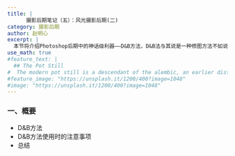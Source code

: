 ```yaml
---
title: |
      摄影后期笔记（五）：风光摄影后期(二)
category: 摄影后期
author: 赵明心
excerpt: |
  本节将介绍Photoshop后期中的神话级利器——D&B方法，D&B法与其说是一种修图方法不如说是一种后期思想。D&B方法全称“Dodge & Burn”，即减淡加深，包括双曲线法、中性灰法在内的方法都是D&B的具体实现。具体来说，D&B方法是借助一个中性灰层以“叠加或柔光”模式罩在原始图层之上，之后通过对中性灰层不同区域进行加深减淡操作来实现对光线的精准控制。光线分布会直接影响到片子的光影结构，所以D&B法和它所衍生的中性灰法、双曲线法常被应用在片子的结构重塑上，如光线加强、人脸祛斑、重塑体形等。
use_math: true
#feature_text: |
  ## The Pot Still
#  The modern pot still is a descendant of the alembic, an earlier distillation device
#feature_image: "https://unsplash.it/1200/400?image=1048"
#image: "https://unsplash.it/1200/400?image=1048"
---
```


### 一、概要

- D&B方法
- D&B方法使用时的注意事项
- 总结
